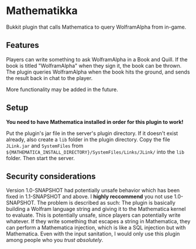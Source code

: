 # Mathematikka
Bukkit plugin that calls Mathematica to query WolframAlpha from in-game.

Features
--
Players can write something to ask WolframAlpha in a Book and Quill. If the book is titled "WolframAlpha" when they sign it, the book can be thrown. The plugin queries WolframAlpha when the book hits the ground, and sends the result back in chat to the player.

More functionality may be added in the future.

Setup
--
**You need to have Mathematica installed in order for this plugin to work!**

Put the plugin's jar file in the server's plugin directory. If it doesn't exist already, also create a `lib` folder in the plugin directory. Copy the file `JLink.jar` and `SystemFiles` from `${MATHEMATICA_INSTALL_DIRECTORY}/SystemFiles/Links/JLink/` into the `lib` folder. Then start the server.

Security considerations
--
Version 1.0-SNAPSHOT had potentially unsafe behavior which has been fixed in 1.1-SNAPSHOT and above. I **highly reccommend** you not use 1.0-SNAPSHOT. The problem is described as such: The plugin is basically building a Wolfram language string and giving it to the Mathematica kernel to evaluate. This is potentially unsafe, since players can potentially write whatever. If they write something that escapes a string in Mathematica, they can perform a Mathematica injection, which is like a SQL injection but with Mathematica. Even with the input sanitation, I would only use this plugin among people who you *trust absolutely*.